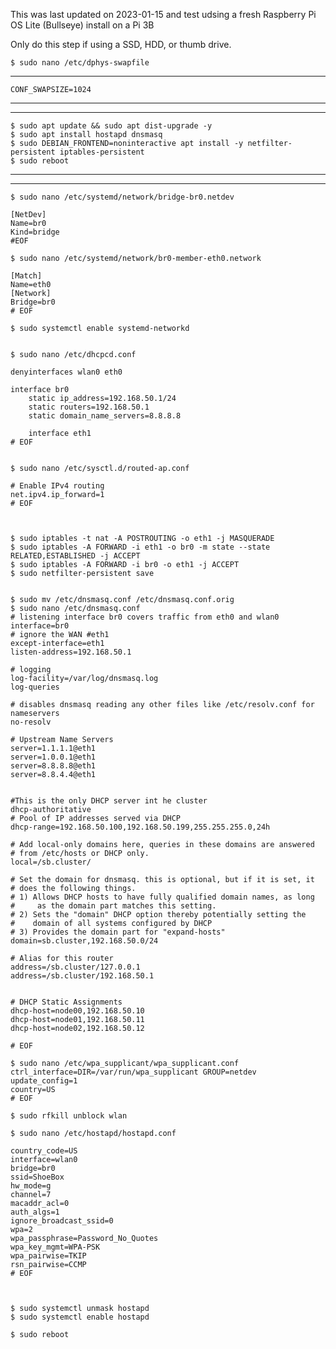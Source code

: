 This was last updated on 2023-01-15 and test udsing a fresh Raspberry Pi OS Lite (Bullseye) install on a Pi 3B

Only do this step if using a SSD, HDD, or thumb drive. 


    $ sudo nano /etc/dphys-swapfile
----
    CONF_SWAPSIZE=1024
----

----    
    $ sudo apt update && sudo apt dist-upgrade -y
    $ sudo apt install hostapd dnsmasq
    $ sudo DEBIAN_FRONTEND=noninteractive apt install -y netfilter-persistent iptables-persistent
    $ sudo reboot
----

----
    $ sudo nano /etc/systemd/network/bridge-br0.netdev

    [NetDev]
    Name=br0
    Kind=bridge
    #EOF
    
    $ sudo nano /etc/systemd/network/br0-member-eth0.network

    [Match]
    Name=eth0
    [Network]
    Bridge=br0
    # EOF

    $ sudo systemctl enable systemd-networkd


    $ sudo nano /etc/dhcpcd.conf

    denyinterfaces wlan0 eth0

    interface br0
        static ip_address=192.168.50.1/24
        static routers=192.168.50.1
        static domain_name_servers=8.8.8.8

        interface eth1
    # EOF


    $ sudo nano /etc/sysctl.d/routed-ap.conf 

    # Enable IPv4 routing
    net.ipv4.ip_forward=1
    # EOF



    $ sudo iptables -t nat -A POSTROUTING -o eth1 -j MASQUERADE
    $ sudo iptables -A FORWARD -i eth1 -o br0 -m state --state RELATED,ESTABLISHED -j ACCEPT
    $ sudo iptables -A FORWARD -i br0 -o eth1 -j ACCEPT
    $ sudo netfilter-persistent save


    $ sudo mv /etc/dnsmasq.conf /etc/dnsmasq.conf.orig
    $ sudo nano /etc/dnsmasq.conf
    # listening interface br0 covers traffic from eth0 and wlan0
    interface=br0
    # ignore the WAN #eth1
    except-interface=eth1
    listen-address=192.168.50.1

    # logging
    log-facility=/var/log/dnsmasq.log
    log-queries

    # disables dnsmasq reading any other files like /etc/resolv.conf for nameservers
    no-resolv

    # Upstream Name Servers
    server=1.1.1.1@eth1
    server=1.0.0.1@eth1
    server=8.8.8.8@eth1
    server=8.8.4.4@eth1


    #This is the only DHCP server int he cluster
    dhcp-authoritative
    # Pool of IP addresses served via DHCP
    dhcp-range=192.168.50.100,192.168.50.199,255.255.255.0,24h

    # Add local-only domains here, queries in these domains are answered
    # from /etc/hosts or DHCP only.
    local=/sb.cluster/

    # Set the domain for dnsmasq. this is optional, but if it is set, it
    # does the following things.
    # 1) Allows DHCP hosts to have fully qualified domain names, as long
    #     as the domain part matches this setting.
    # 2) Sets the "domain" DHCP option thereby potentially setting the
    #    domain of all systems configured by DHCP
    # 3) Provides the domain part for "expand-hosts"
    domain=sb.cluster,192.168.50.0/24

    # Alias for this router
    address=/sb.cluster/127.0.0.1
    address=/sb.cluster/192.168.50.1


    # DHCP Static Assignments
    dhcp-host=node00,192.168.50.10
    dhcp-host=node01,192.168.50.11
    dhcp-host=node02,192.168.50.12
    
    # EOF

    $ sudo nano /etc/wpa_supplicant/wpa_supplicant.conf
    ctrl_interface=DIR=/var/run/wpa_supplicant GROUP=netdev
    update_config=1
    country=US
    # EOF

    $ sudo rfkill unblock wlan

    $ sudo nano /etc/hostapd/hostapd.conf

    country_code=US
    interface=wlan0
    bridge=br0
    ssid=ShoeBox
    hw_mode=g
    channel=7
    macaddr_acl=0
    auth_algs=1
    ignore_broadcast_ssid=0
    wpa=2
    wpa_passphrase=Password_No_Quotes
    wpa_key_mgmt=WPA-PSK
    wpa_pairwise=TKIP
    rsn_pairwise=CCMP
    # EOF



    $ sudo systemctl unmask hostapd
    $ sudo systemctl enable hostapd

    $ sudo reboot
